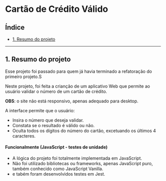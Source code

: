# Cartão de Crédito Válido

## Índice

* [1. Resumo do projeto](#1-Resumo-do-projeto)

***

## 1. Resumo do projeto

Esse projeto foi passado para quem já havia terminado a refatoração do primeiro projeto.S

Neste projeto, foi feita a crianção de um aplicativo Web que permite ao usuário validar o número de um cartão de crédito.

**OBS**: o site não está responsivo, apenas adequado para desktop.

A interface permite que o usuário:

* Insira o número que deseja validar.
* Constata se o resultado é válido ou não.
* Oculta todos os dígitos do número do cartão, excetuando os últimos 4 caracteres.

#### Funcionalmente (JavaScript - testes de unidade)

* A lógica do projeto foi totalmente implementada em JavaScript.
* Não foi utilizado bibliotecas ou frameworks, apenas JavaScript puro, também conhecido como JavaScript Vanilla.
* e tabém foram desenvolvidos testes em Jest.
